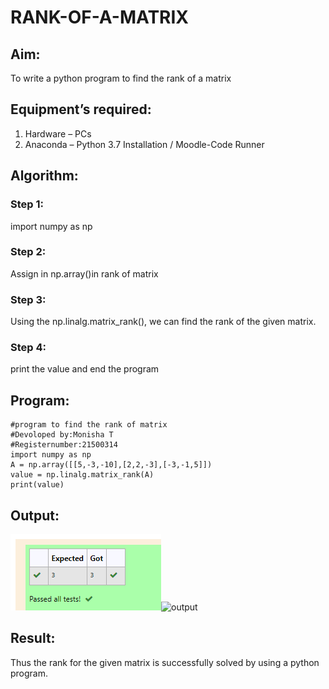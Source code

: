 # RANK-OF-A-MATRIX
## Aim:
To write a python program to find the rank of a matrix
## Equipment’s required:
1. 	Hardware – PCs
2. 	Anaconda – Python 3.7 Installation / Moodle-Code Runner
## Algorithm:
### Step 1: 
import numpy as np
### Step 2:
Assign in np.array()in rank of matrix
### Step 3:
 Using the np.linalg.matrix_rank(), we can find the rank of the given matrix.
### Step 4:
print the value and end the program 
## Program:
```
#program to find the rank of matrix
#Devoloped by:Monisha T
#Registernumber:21500314
import numpy as np
A = np.array([[5,-3,-10],[2,2,-3],[-3,-1,5]])
value = np.linalg.matrix_rank(A)
print(value)

```

## Output:
![OUTPUT](./output.png)![output](https://user-images.githubusercontent.com/93427240/144363312-dedd0e6e-b9c1-4529-b808-4a60972b7576.png)

## Result:
Thus the rank for the given matrix is successfully solved by  using a python program.

